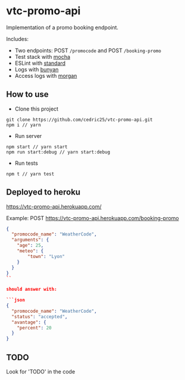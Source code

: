 # vtc-promo-api

Implementation of a promo booking endpoint.

Includes:
 - Two endpoints: POST `/promocode` and POST `/booking-promo`
 - Test stack with [mocha](https://mochajs.org/#synchronous-code)
 - ESLint with [standard](https://standardjs.com/)
 - Logs with [bunyan](https://github.com/trentm/node-bunyan)
 - Access logs with [morgan](https://github.com/expressjs/morgan)

## How to use

 - Clone this project
```
git clone https://github.com/cedric25/vtc-promo-api.git
npm i // yarn
```

 - Run server
```
npm start // yarn start
npm run start:debug // yarn start:debug
```

 - Run tests
```
npm t // yarn test
```

## Deployed to heroku

https://vtc-promo-api.herokuapp.com/

Example:
POST https://vtc-promo-api.herokuapp.com/booking-promo
```json
{
  "promocode_name": "WeatherCode",
  "arguments": {
    "age": 25,
    "meteo": {
    	"town": "Lyon"
    }
  }
}
``

should answer with:

```json
{
  "promocode_name": "WeatherCode",
  "status": "accepted",
  "avantage": {
    "percent": 20
  }
}
```

## TODO

Look for 'TODO' in the code
